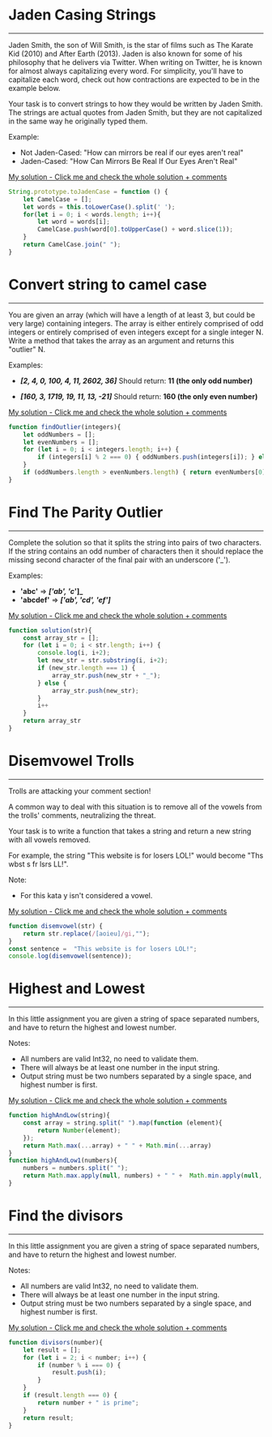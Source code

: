 # Jaden Casing Strings
___
Jaden Smith, the son of Will Smith, is the star of films such as The Karate Kid (2010) and After Earth (2013). Jaden is also known for some of his philosophy that he delivers via Twitter. When writing on Twitter, he is known for almost always capitalizing every word. For simplicity, you'll have to capitalize each word, check out how contractions are expected to be in the example below.

Your task is to convert strings to how they would be written by Jaden Smith. The strings are actual quotes from Jaden Smith, but they are not capitalized in the same way he originally typed them.

Example:

* Not Jaden-Cased: "How can mirrors be real if our eyes aren't real"
* Jaden-Cased:     "How Can Mirrors Be Real If Our Eyes Aren't Real"


[My solution - Click me and check the whole solution + comments ](https://github.com/PiotrSierant/HTML-CSS-JS/blob/main/Codewars/js/JadenCasingStrings.js)

```javascript
String.prototype.toJadenCase = function () {
    let CamelCase = [];
    let words = this.toLowerCase().split(' ');
    for(let i = 0; i < words.length; i++){
        let word = words[i];
        CamelCase.push(word[0].toUpperCase() + word.slice(1));
    }
    return CamelCase.join(" ");
}
```
# Convert string to camel case
___
You are given an array (which will have a length of at least 3, but could be very large) containing integers. The array is either entirely comprised of odd integers or entirely comprised of even integers except for a single integer N. Write a method that takes the array as an argument and returns this "outlier" N.

Examples:

* **_[2, 4, 0, 100, 4, 11, 2602, 36]_**
Should return: **11 (the only odd number)**

* **_[160, 3, 1719, 19, 11, 13, -21]_**
Should return: **160 (the only even number)**


[My solution - Click me and check the whole solution + comments ](https://github.com/PiotrSierant/HTML-CSS-JS/blob/main/Codewars/js/FindTheParityOutlier.js)

```javascript
function findOutlier(integers){
    let oddNumbers = [];
    let evenNumbers = [];
    for (let i = 0; i < integers.length; i++) {
        if (integers[i] % 2 === 0) { oddNumbers.push(integers[i]); } else { evenNumbers.push(integers[i]); }
    }
    if (oddNumbers.length > evenNumbers.length) { return evenNumbers[0] } else { return oddNumbers[0] }
}
```
# Find The Parity Outlier
___
Complete the solution so that it splits the string into pairs of two characters. If the string contains an odd number of characters then it should replace the missing second character of the final pair with an underscore ('_').

Examples:

* **'abc'** =>  **_['ab', 'c_']_**
* **'abcdef'** => **_['ab', 'cd', 'ef']_**

[My solution - Click me and check the whole solution + comments ](https://github.com/PiotrSierant/HTML-CSS-JS/blob/main/Codewars/js/SplitStrings.js)

```javascript
function solution(str){
    const array_str = [];
    for (let i = 0; i < str.length; i++) {
        console.log(i, i+2);
        let new_str = str.substring(i, i+2);
        if (new_str.length === 1) {
            array_str.push(new_str + "_");
        } else {
            array_str.push(new_str);
        }
        i++
    }
    return array_str
}
```

# Disemvowel Trolls
___
Trolls are attacking your comment section!

A common way to deal with this situation is to remove all of the vowels from the trolls' comments, neutralizing the threat.

Your task is to write a function that takes a string and return a new string with all vowels removed.

For example, the string "This website is for losers LOL!" would become "Ths wbst s fr lsrs LL!".

Note: 
* For this kata y isn't considered a vowel.

[My solution - Click me and check the whole solution + comments ](https://github.com/PiotrSierant/HTML-CSS-JS/blob/main/Codewars/js/DisemvowelTrolls.js)

```javascript
function disemvowel(str) {
    return str.replace(/[aoieu]/gi,"");
}
const sentence =  "This website is for losers LOL!";
console.log(disemvowel(sentence));
```

# Highest and Lowest
___
In this little assignment you are given a string of space separated numbers, and have to return the highest and lowest number.

Notes:
* All numbers are valid Int32, no need to validate them.
* There will always be at least one number in the input string.
* Output string must be two numbers separated by a single space, and highest number is first.

[My solution - Click me and check the whole solution + comments ](https://github.com/PiotrSierant/HTML-CSS-JS/blob/main/Codewars/js/HighestAndLowest.js)

```javascript
function highAndLow(string){
    const array = string.split(" ").map(function (element){
        return Number(element);
    });
    return Math.max(...array) + " " + Math.min(...array)
}
function highAndLow1(numbers){
    numbers = numbers.split(" ");
    return Math.max.apply(null, numbers) + " " +  Math.min.apply(null, numbers)
}
```

# Find the divisors
___
In this little assignment you are given a string of space separated numbers, and have to return the highest and lowest number.

Notes:
* All numbers are valid Int32, no need to validate them.
* There will always be at least one number in the input string.
* Output string must be two numbers separated by a single space, and highest number is first.

[My solution - Click me and check the whole solution + comments ](https://github.com/PiotrSierant/HTML-CSS-JS/blob/main/Codewars/js/FindTheDivisors.js)

```javascript
function divisors(number){
    let result = [];
    for (let i = 2; i < number; i++) {
        if (number % i === 0) {
            result.push(i);
        }
    }
    if (result.length === 0) {
        return number + " is prime";
    }
    return result;
}
```

